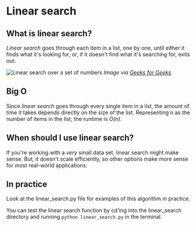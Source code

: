# Linear search

## What is linear search? 
*Linear search* goes through each item in a list, one by one, until either it finds what it's looking for, or, if it doesn't find what it's searching for, exits out. 

![Linear search over a set of numbers](https://www.geeksforgeeks.org/wp-content/uploads/Linear-Search.png)
_Image via [Geeks for Geeks](https://www.geeksforgeeks.org/linear-search/)_.

## Big O
Since *linear search* goes through every single item in a list, the amount of time it takes depends directly on the size of the list. Representing n as the number of items in the list, the runtime is *O(n)*. 

## When should I use linear search? 
If you're working with a _very_ small data set, linear search might make sense. But, it doesn't scale efficiently, so other options make more sense for most real-world applications. 

## In practice 
Look at the linear_search.py file for examples of this algorithm in practice. 

You can test the linear search function by cd'ing into the linear_search directory and running `python linear_search.py` in the terminal. 